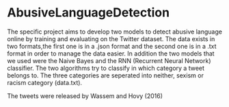 # AbusiveLanguageDetection

The specific project aims to develop two models to detect abusive language online by training and evaluating on the Twitter dataset.
The data exists in two formats,the first one is in a .json format and the second one is in a .txt format in order to manage the data easier. 
In addition the two models that we used were the Naive Bayes and the RNN (Recurrent Neural Network) classifier.
The two algorithms try to classify in which category a tweet belongs to. 
The three categories are seperated into neither, sexism or racism category (data.txt). 

The tweets were released by Wassem and Hovy (2016)
